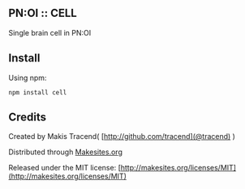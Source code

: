 
## PN:OI :: CELL

Single brain cell in PN:OI


## Install

Using npm: 

```
npm install cell
```


## Credits

Created by Makis Tracend( [http://github.com/tracend](@tracend) ) 

Distributed through [Makesites.org](http://makesites.org)

Released under the MIT license: 
[http://makesites.org/licenses/MIT](http://makesites.org/licenses/MIT)
